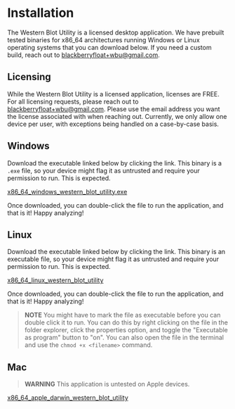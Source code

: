 # Installation

The Western Blot Utility is a licensed desktop application. We have prebuilt tested binaries for x86_64 architectures running Windows or Linux operating systems that you can download below. If you need a custom build, reach out to [blackberryfloat+wbu@gmail.com](mailto:blackberryfloat+wbu@gmail.com).

## Licensing

While the Western Blot Utility is a licensed application, licenses are FREE. For all licensing requests, please reach out to [blackberryfloat+wbu@gmail.com](mailto:blackberryfloat+wbu@gmail.com). Please use the email address you want the license associated with when reaching out. Currently, we only allow one device per user, with exceptions being handled on a case-by-case basis.

## Windows

Download the executable linked below by clicking the link. This binary is a `.exe` file, so your device might flag it as untrusted and require your permission to run. This is expected.

[x86_64_windows_western_blot_utility.exe](./x86_64_windows_western_blot_utility.exe)

Once downloaded, you can double-click the file to run the application, and that is it! Happy analyzing!

## Linux

Download the executable linked below by clicking the link. This binary is an executable file, so your device might flag it as untrusted and require your permission to run. This is expected.

[x86_64_linux_western_blot_utility](./x86_64_linux_western_blot_utility)

Once downloaded, you can double-click the file to run the application, and that is it! Happy analyzing!

> **NOTE**
> You might have to mark the file as executable before you can double click it to run. You can do this by right clicking on the file in the folder explorer, click the properties option, and toggle the "Executable as program" button to "on". You can also open the file in the terminal and use the `chmod +x <filename>` command.

## Mac

> **WARNING**
> This application is untested on Apple devices.

[x86_64_apple_darwin_western_blot_utility](./x86_64_apple_darwin_western_blot_utility)

